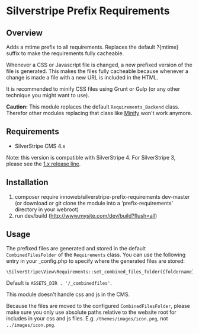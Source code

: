 # Silverstripe Prefix Requirements

## Overview

Adds a mtime prefix to all requirements. Replaces the default ?{mtime} suffix to make the requirements fully cacheable.

Whenever a CSS or Javascript file is changed, a new prefixed version of the file is generated. This makes the files fully cacheable because whenever a change is made a file with a new URL is included in the HTML.

It is recommended to minify CSS files using Grunt or Gulp (or any other technique you might want to use). 

**Caution:** This module replaces the default `Requirements_Backend` class. Therefor other modules replacing that class like [Minify](https://github.com/nathancox/silverstripe-minify) won't work anymore.

## Requirements

* SilverStripe CMS 4.x

Note: this version is compatible with SilverStripe 4. For SilverStripe 3, please see the [1.x release line](https://github.com/xini/silverstripe-prefix-requirements/tree/1).

## Installation

1. composer require innoweb/silverstripe-prefix-requirements dev-master (or download or git clone the module into a ‘prefix-requirements’ directory in your webroot)
2. run dev/build (http://www.mysite.com/dev/build?flush=all)

## Usage

The prefixed files are generated and stored in the default `CombinedFilesFolder` of the `Requirements` class. You can use the following entry in your _config.php to specify where the generated files are stored:

```
\SilverStripe\View\Requirements::set_combined_files_folder({foldername});
``` 

Default is `ASSETS_DIR . '/_combinedfiles'`.

This module doesn't handle css and js in the CMS. 

Because the files are moved to the configured `CombinedFilesFolder`, please make sure you only use absolute paths relative to the website root for includes in your css and js files. E.g. `/themes/images/icon.png`, not `../images/icon.png`.
